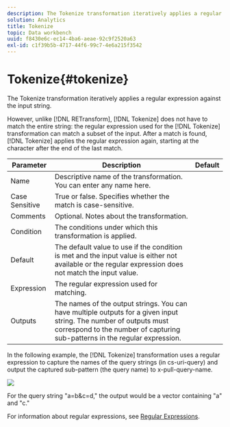```yaml
---
description: The Tokenize transformation iteratively applies a regular expression against the input string.
solution: Analytics
title: Tokenize
topic: Data workbench
uuid: f8430e6c-ec14-4ba6-aeae-92c9f2520a63
exl-id: c1f39b5b-4717-44f6-99c7-4e6a215f3542
---
```

# Tokenize{#tokenize}

The Tokenize transformation iteratively applies a regular expression against the input string.

 However, unlike [!DNL RETransform], [!DNL Tokenize] does not have to match the entire string: the regular expression used for the [!DNL Tokenize] transformation can match a subset of the input. After a match is found, [!DNL Tokenize] applies the regular expression again, starting at the character after the end of the last match.

|  Parameter  | Description  | Default  |
|---|---|---|
|  Name  | Descriptive name of the transformation. You can enter any name here.  | |
|  Case Sensitive  | True or false. Specifies whether the match is case-sensitive.  | |
|  Comments  | Optional. Notes about the transformation.  | |
|  Condition  | The conditions under which this transformation is applied.  | |
|  Default  | The default value to use if the condition is met and the input value is either not available or the regular expression does not match the input value.  | |
|  Expression  | The regular expression used for matching.  | |
|  Outputs  | The names of the output strings. You can have multiple outputs for a given input string. The number of outputs must correspond to the number of capturing sub-patterns in the regular expression.  | |

In the following example, the [!DNL Tokenize] transformation uses a regular expression to capture the names of the query strings (in cs-uri-query) and output the captured sub-pattern (the query name) to x-pull-query-name.

![](assets/cfg_TransformationType_Tokenize.png)

For the query string "a=b&c=d," the output would be a vector containing "a" and "c."

For information about regular expressions, see [Regular Expressions](../../../../../home/c-dataset-const-proc/c-reg-exp.md#concept-070077baa419475094ef0469e92c5b9c).
